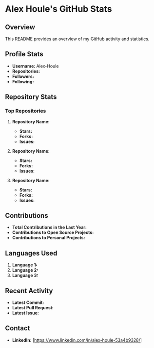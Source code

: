 # Alex Houle's GitHub Stats

## Overview

This README provides an overview of my GitHub activity and statistics.

## Profile Stats

- **Username:** Alex-Houle
- **Repositories:** 
- **Followers:** 
- **Following:** 

## Repository Stats

### Top Repositories

1. **Repository Name:** 
   - **Stars:** 
   - **Forks:** 
   - **Issues:** 

2. **Repository Name:** 
   - **Stars:** 
   - **Forks:** 
   - **Issues:** 

3. **Repository Name:** 
   - **Stars:** 
   - **Forks:** 
   - **Issues:** 

## Contributions

- **Total Contributions in the Last Year:** 
- **Contributions to Open Source Projects:** 
- **Contributions to Personal Projects:** 

## Languages Used

1. **Language 1:** 
2. **Language 2:** 
3. **Language 3:** 

## Recent Activity

- **Latest Commit:** 
- **Latest Pull Request:** 
- **Latest Issue:** 

## Contact

- **LinkedIn:** [https://www.linkedin.com/in/alex-houle-53a4b9328/]
